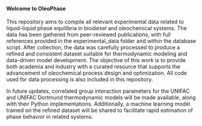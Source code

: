 #### Welcome to OleoPhase

This repository aims to compile all relevant experimental data related to liquid–liquid phase equilibria in biodiesel and oleochemical systems. The data has been gathered from peer-reviewed publications, with full references provided in the experimental_data folder and within the database script. After collection, the data was carefully processed to produce a refined and consistent dataset suitable for thermodynamic modeling and data-driven model development. The objective of this work is to provide both academia and industry with a curated resource that supports the advancement of oleochemical process design and optimization. All code used for data processing is also included in this repository.

In future updates, correlated group interaction parameters for the UNIFAC and UNIFAC Dortmund thermodynamic models will be made available, along with their Python implementations. Additionally, a machine learning model trained on the refined dataset will be shared to facilitate rapid estimation of phase behavior in related systems.